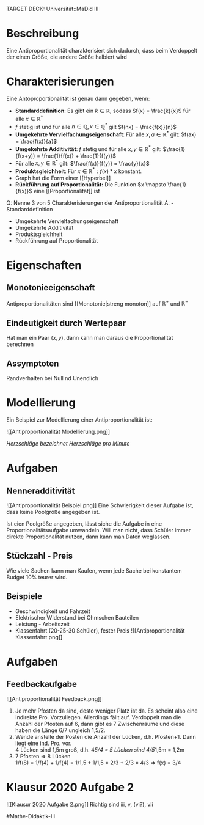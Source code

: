 TARGET DECK: Universität::MaDid III

# Beschreibung
Eine Antiproportionalität charakterisiert sich dadurch, dass beim Verdoppelt der einen Größe, die andere Größe halbiert wird

# Charakterisierungen
Eine Antoproportionalität ist genau dann gegeben, wenn:

- **Standarddefinition**: Es gibt ein $k \in \mathbb{R}$, sodass $f(x) = \frac{k}{x}$ für alle $x \in \mathbb{R}^*$
- $f$ stetig ist und für alle $n \in \mathbb{Q}, x \in \mathbb{Q}^*$ gilt $f(nx) = \frac{f(x)}{n}$
- **Umgekehrte Vervielfachungseigenschaft**: Für alle $x, a \in \mathbb{R}^*$ gilt: $f(ax) = \frac{f(x)}{a}$ 
- **Umgekehrte Additivität**: $f$ stetig und für alle $x, y \in \mathbb{R}^*$ gilt: $\frac{1}{f(x+y)} = \frac{1}{f(x)} + \frac{1}{f(y)}$
- Für alle $x, y \in \mathbb{R}^*$ gilt: $\frac{f(x)}{f(y)} = \frac{y}{x}$
- **Produktsgleichheit**: Für $x \in \mathbb{R}^*: f(x) * x$ konstant.
- Graph hat die Form einer [[Hyperbel]]
- **Rückführung auf Proportionalität:** Die Funktion $x \mapsto \frac{1}{f(x)}$ eine [[Proportionalität]] ist

Q: Nenne 3 von 5 Charakterisierungen der Antiproportionalität
A: - Standarddefinition
- Umgekehrte Vervielfachungseigenschaft
- Umgekehrte Additivität
- Produktsgleichheit
- Rückführung auf Proportionalität
<!--ID: 1644996893792-->


# Eigenschaften
## Monotonieeigenschaft
Antiproportionalitäten sind [[Monotonie|streng monoton]] auf $\mathbb{R}^+$ und $\mathbb{R}^-$

## Eindeutigkeit durch Wertepaar
Hat man ein Paar $(x, y)$, dann kann man daraus die Proportionalität berechnen

## Assymptoten
Randverhalten bei Null nd Unendlich

# Modellierung
Ein Beispiel zur Modellierung einer Antiproportionalität ist:

![[Antiproportionalität Modellierung.png]]

*Herzschläge bezeichnet Herzschläge pro Minute*

# Aufgaben
## Nenneradditivität
![[Antiproportionalität Beispiel.png]]
Eine Schwierigkeit dieser Aufgabe ist, dass keine Poolgröße angegeben ist.

Ist eien Poolgröße angegeben, lässt siche die Aufgabe in eine Proportionalitätsaufgabe umwandeln. Will man nicht, dass Schüler immer direkte Proportionalität nutzen, dann kann man Daten weglassen.

## Stückzahl - Preis
Wie viele Sachen kann man Kaufen, wenn jede Sache bei konstantem Budget 10% teurer wird.

## Beispiele
- Geschwindigkeit und Fahrzeit
- Elektrischer WIderstand bei Ohmschen Bauteilen
- Leistung - Arbeitszeit
- Klassenfahrt (20-25-30 Schüler), fester Preis
![[Antiproportionalität Klassenfahrt.png]]

# Aufgaben
## Feedbackaufgabe
![[Antiproportionalität Feedback.png]]
1. Je mehr Pfosten da sind, desto weniger Platz ist da. Es scheint also eine indirekte Pro. Vorzuliegen. Allerdings fällt auf. Verdoppelt man die Anzahl der Pfosten auf 6, dann gibt es 7 Zwischenräume und diese haben die Länge 6/7 ungleich 1,5/2.
2. Wende anstelle der Posten die Anzahl der Lücken, d.h. Pfosten+1. Dann liegt eine ind. Pro. vor.  
4 Lücken sind 1,5m groß, d.h. 4*5/4 = 5 Lücken sind 4/5*1,5m = 1,2m
3. 7 Pfosten => 8 Lücken  
1/f(8) = 1/f(4) + 1/f(4) = 1/1,5 + 1/1,5 = 2/3 + 2/3 = 4/3 => f(x) = 3/4

# Klausur 2020 Aufgabe 2
![[Klausur 2020 Aufgabe 2.png]]
Richtig sind iii, v, (vi?), vii




#Mathe-Didaktik-III 


